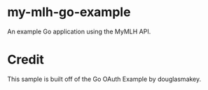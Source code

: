 # my-mlh-go-example
 An example Go application using the MyMLH API.

# Credit
This sample is built off of the Go OAuth Example by douglasmakey.
